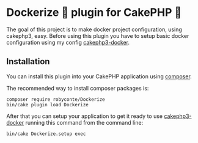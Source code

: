 # Dockerize 🐳 plugin for CakePHP 🍰
The goal of this project is to make docker project configuration, using cakephp3, easy.
Before using this plugin you have to setup basic docker configuration using
my config [cakephp3-docker](https://github.com/RoBYCoNTe/cakephp-docker-config.git).

## Installation
You can install this plugin into your CakePHP application using [composer](https://getcomposer.org).

The recommended way to install composer packages is:

```
composer require robyconte/Dockerize
bin/cake plugin load Dockerize
```

After that you can setup your application to get it ready to use 
[cakephp3-docker](https://github.com/RoBYCoNTe/cakephp-docker-config.git) running
this command from the command line:
```
bin/cake Dockerize.setup exec
```
